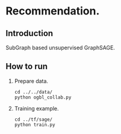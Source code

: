 # Recommendation.
## Introduction
SubGraph based unsupervised GraphSAGE.

## How to run
1. Prepare data.
    ```shell script
    cd ../../data/
    python ogbl_collab.py
    ```

2. Training example.

    ```shell script
    cd ../tf/sage/
    python train.py
    ```